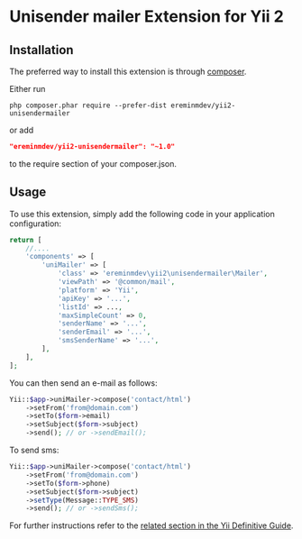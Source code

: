 Unisender mailer Extension for Yii 2
====================================

Installation
------------

The preferred way to install this extension is through [composer](http://getcomposer.org/download/).

Either run

```
php composer.phar require --prefer-dist ereminmdev/yii2-unisendermailer
```

or add

```json
"ereminmdev/yii2-unisendermailer": "~1.0"
```

to the require section of your composer.json.

Usage
-----

To use this extension, simply add the following code in your application configuration:

```php
return [
    //....
    'components' => [
        'uniMailer' => [
            'class' => 'ereminmdev\yii2\unisendermailer\Mailer',
            'viewPath' => '@common/mail',
            'platform' => 'Yii',
            'apiKey' => '...',
            'listId' => ...,
            'maxSimpleCount' => 0,
            'senderName' => '...',
            'senderEmail' => '...',
            'smsSenderName' => '...',
        ],
    ],
];
```

You can then send an e-mail as follows:

```php
Yii::$app->uniMailer->compose('contact/html')
    ->setFrom('from@domain.com')
    ->setTo($form->email)
    ->setSubject($form->subject)
    ->send(); // or ->sendEmail();
```

To send sms:

```php
Yii::$app->uniMailer->compose('contact/html')
    ->setFrom('from@domain.com')
    ->setTo($form->phone)
    ->setSubject($form->subject)
    ->setType(Message::TYPE_SMS)
    ->send(); // or ->sendSms();
```

For further instructions refer to the [related section in the Yii Definitive Guide](http://www.yiiframework.com/doc-2.0/guide-tutorial-mailing.html).
